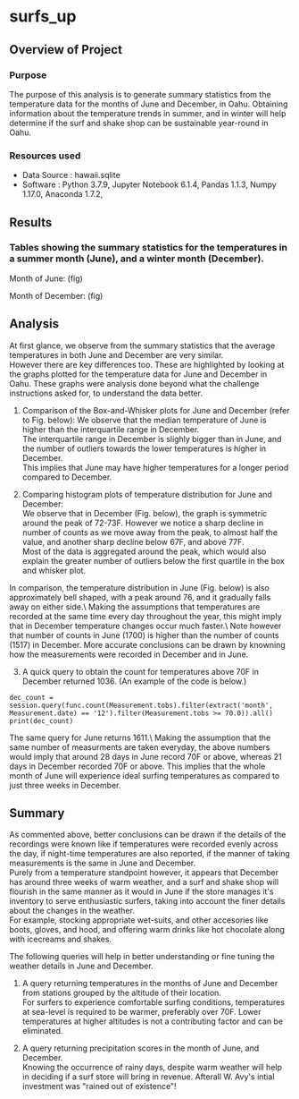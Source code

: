# surfs_up

## Overview of Project 

### Purpose
The purpose of this analysis is to generate summary statistics from the temperature data for the months of June and December, in Oahu. Obtaining information about the temperature trends in summer, and in winter will help determine if the surf and shake shop can be sustainable year-round in Oahu.

### Resources used
- Data Source : hawaii.sqlite
- Software : Python 3.7.9, Jupyter Notebook 6.1.4, Pandas 1.1.3, Numpy 1.17.0, Anaconda 1.7.2, 


## Results
### Tables showing the summary statistics for the temperatures in a summer month (June), and a winter month (December).

Month of June:
(fig)

Month of December:
(fig)

## Analysis
At first glance, we observe from the summary statistics that the average temperatures in both June and December are very similar.\
However there are key differences too. These are highlighted by looking at the graphs plotted for the temperature data for June and December in Oahu. These graphs were analysis done beyond what the challenge instructions asked for, to understand the data better.
 
1. Comparison of the Box-and-Whisker plots for June and December (refer to Fig. below):
We observe that the median temperature of June is higher than the interquartile range in December.\
The interquartile range in December is slighly bigger than in June, and the number of outliers towards the lower temperatures is higher in December.\
This implies that June may have higher temperatures for a longer period compared to December.

2. Comparing histogram plots of temperature distribution for June and December:\
We observe that in December (Fig. below), the graph is symmetric around the peak of 72-73F. However we notice a sharp decline in number of counts as we move away from the peak, to almost half the value, and another sharp decline below 67F, and above 77F.\
Most of the data is aggregated around the peak, which would also explain the greater number of outliers below the first quartile in the box and whisker plot.
<Fig for december>
In comparison, the temperature distribution in June (Fig. below) is also approximately bell shaped, with a peak around 76, and it gradually falls away on either side.\  
Making the assumptions that temperatures are recorded at the same time every day throughout the year, this might imply that in December temperature changes occur much faster.\  
Note however that number of counts in June (1700) is higher than the number of counts (1517) in December. More accurate conclusions can be drawn by knowning how the measurements were recorded in December and in June.

3. A quick query to obtain the count for temperatures above 70F in December returned 1036. (An example of the code is below.)
```
dec_count = session.query(func.count(Measurement.tobs).filter(extract('month', Measurement.date) == '12').filter(Measurement.tobs >= 70.0)).all()
print(dec_count)
```
The same query for June returns 1611.\ 
Making the assumption that the same number of measurments are taken everyday, the above numbers would imply that around 28 days in June record 70F or above, whereas 21 days in December recorded 70F or above. This implies that the whole month of June will experience ideal surfing temperatures as compared to just three weeks in December.

## Summary 

As commented above, better conclusions can be drawn if the details of the recordings were known like if temperatures were recorded evenly across the day, if night-time temperatures are also reported, if the manner of taking measurements is the same in June and December.\
Purely from a temperature standpoint however, it appears that December has around three weeks of warm weather, and a surf and shake shop will flourish in the same manner as it would in June if the store manages it's inventory to serve enthusiastic surfers, taking into account the finer details about the changes in the weather.\
For example, stocking appropriate wet-suits, and other accesories like boots, gloves, and hood, and offering warm drinks like hot chocolate along with icecreams and shakes.

The following queries will help in better understanding or fine tuning the weather details in June and December.
1. A query returning temperatures in the months of June and December from stations grouped by the altitude of their location.\
For surfers to experience comfortable surfing conditions, temperatures at sea-level is required to be warmer, preferably over 70F. Lower temperatures at higher altitudes is not a contributing factor and can be eliminated.

2. A query returning precipitation scores in the month of June, and December.\
Knowing the occurrence of rainy days, despite warm weather will help in deciding if a surf store will bring in revenue. Afterall W. Avy's intial investment was "rained out of existence"!
